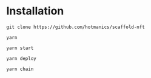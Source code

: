 # Installation

`git clone https://github.com/hotmanics/scaffold-nft`

`yarn`

`yarn start`

`yarn deploy`

`yarn chain`